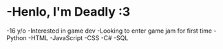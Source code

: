 # -Henlo, I'm Deadly :3
-16 y/o 
-Interested in game dev
-Looking to enter game jam for first time
-Python
-HTML
-JavaScript
-CSS
-C#
-SQL
